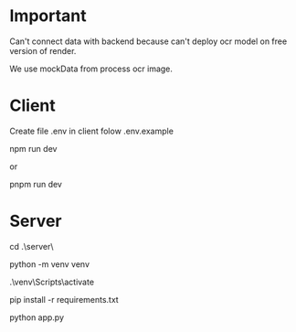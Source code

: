 # Important

Can't connect data with backend because can't deploy ocr model on free version of render.

We use mockData from process ocr image.


# Client

Create file .env in client folow .env.example

npm run dev

or 

pnpm run dev

# Server 

cd .\server\

python -m venv venv

.\venv\Scripts\activate

pip install -r requirements.txt

python app.py





